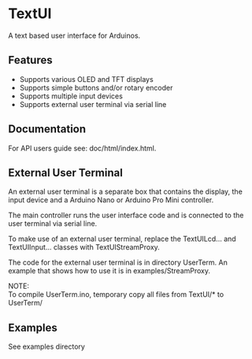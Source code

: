 # TextUI

A text based user interface for Arduinos.

## Features

- Supports various OLED and TFT displays
- Supports simple buttons and/or rotary encoder
- Supports multiple input devices
- Supports external user terminal via serial line

## Documentation

For API users guide see: doc/html/index.html.

## External User Terminal

An external user terminal is a separate box that contains the display, the input device and a 
Arduino Nano or Arduino Pro Mini controller.

The main controller runs the user interface code and is connected to the user terminal via serial line.

To make use of an external user terminal, replace the TextUILcd... and TextUIInput... classes with TextUIStreamProxy. 

The code for the external user terminal is in directory UserTerm. An example that shows how to use it is in examples/StreamProxy.

NOTE:  
To compile UserTerm.ino, temporary copy all files from TextUI/* to UserTerm/

## Examples

See examples directory
